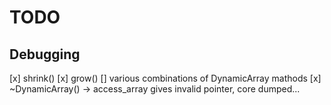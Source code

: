 # TODO

## Debugging

[x] shrink()
[x] grow()
[] various combinations of DynamicArray mathods
[x] ~DynamicArray() -> access_array gives invalid pointer, core dumped...
